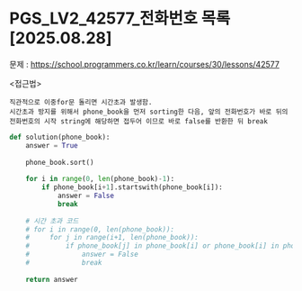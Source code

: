 # PGS_LV2_42577_전화번호 목록[2025.08.28] </br>
문제 : https://school.programmers.co.kr/learn/courses/30/lessons/42577

<접근법>
```
직관적으로 이중for문 돌리면 시간초과 발생함.
시간초과 방지를 위해서 phone_book을 먼저 sorting한 다음, 앞의 전화번호가 바로 뒤의 전화번호의 시작 string에 해당하면 접두어 이므로 바로 false를 반환한 뒤 break
```


```python
def solution(phone_book):
    answer = True
    
    phone_book.sort()
    
    for i in range(0, len(phone_book)-1):
        if phone_book[i+1].startswith(phone_book[i]):
            answer = False
            break
    
    # 시간 초과 코드
    # for i in range(0, len(phone_book)):
    #     for j in range(i+1, len(phone_book)):
    #         if phone_book[j] in phone_book[i] or phone_book[i] in phone_book[j]:
    #             answer = False
    #             break
                
    return answer

```
